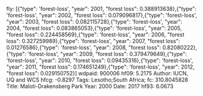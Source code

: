 fly: [{"type": 'forest-loss', "year": 2001, "forest loss": 0.388913638},{"type": 'forest-loss', "year": 2002, "forest loss": 0.079096817},{"type": 'forest-loss', "year": 2003, "forest loss": 0.082115728},{"type": 'forest-loss', "year": 2004, "forest loss": 0.083865053},{"type": 'forest-loss', "year": 2005, "forest loss": 0.224458569},{"type": 'forest-loss', "year": 2006, "forest loss": 0.327259989},{"type": 'forest-loss', "year": 2007, "forest loss": 0.01276586},{"type": 'forest-loss', "year": 2008, "forest loss": 0.82080222},{"type": 'forest-loss', "year": 2009, "forest loss": 0.379479649},{"type": 'forest-loss', "year": 2010, "forest loss": 0.09435316},{"type": 'forest-loss', "year": 2011, "forest loss": 0.174651249},{"type": 'forest-loss', "year": 2012, "forest loss": 0.029150752}]
wdpaid: 900006
hf09: 5.2175
Author: IUCN, UQ and WCS
hfcg: -0.8297
Tags: Lesotho;South Africa;
fc: 310.8045828
Title: Maloti-Drakensberg Park
Year: 2000
Date: 2017
hf93: 6.0673
